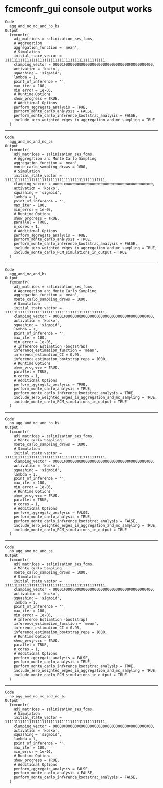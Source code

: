 # fcmconfr_gui console output works

    Code
      agg_and_no_mc_and_no_bs
    Output
      fcmconfr(
        adj_matrices = salinization_ses_fcms,
        # Aggregation
        aggregation_function = 'mean',
        # Simulation
        initial_state_vector = 1111111111111111111111111111111111111111111111,
        clamping_vector = 0000100000000000000000000000000000000000000000,
        activation = 'kosko',
        squashing = 'sigmoid',
        lambda = 1,
        point_of_inference = '',
        max_iter = 100,
        min_error = 1e-05,
        # Runtime Options
        show_progress = TRUE,
        # Additional Options
        perform_aggregate_analysis = TRUE,
        perform_monte_carlo_analysis = FALSE,
        perform_monte_carlo_inference_bootstrap_analysis = FALSE,
        include_zero_weighted_edges_in_aggregation_and_mc_sampling = TRUE
      )

---

    Code
      agg_and_mc_and_no_bs
    Output
      fcmconfr(
        adj_matrices = salinization_ses_fcms,
        # Aggregation and Monte Carlo Sampling
        aggregation_function = 'mean',
        monte_carlo_sampling_draws = 1000,
        # Simulation
        initial_state_vector = 1111111111111111111111111111111111111111111111,
        clamping_vector = 0000100000000000000000000000000000000000000000,
        activation = 'kosko',
        squashing = 'sigmoid',
        lambda = 1,
        point_of_inference = '',
        max_iter = 100,
        min_error = 1e-05,
        # Runtime Options
        show_progress = TRUE,
        parallel = TRUE,
        n_cores = 1,
        # Additional Options
        perform_aggregate_analysis = TRUE,
        perform_monte_carlo_analysis = TRUE,
        perform_monte_carlo_inference_bootstrap_analysis = FALSE,
        include_zero_weighted_edges_in_aggregation_and_mc_sampling = TRUE,
        include_monte_carlo_FCM_simulations_in_output = TRUE
      )

---

    Code
      agg_and_mc_and_bs
    Output
      fcmconfr(
        adj_matrices = salinization_ses_fcms,
        # Aggregation and Monte Carlo Sampling
        aggregation_function = 'mean',
        monte_carlo_sampling_draws = 1000,
        # Simulation
        initial_state_vector = 1111111111111111111111111111111111111111111111,
        clamping_vector = 0000100000000000000000000000000000000000000000,
        activation = 'kosko',
        squashing = 'sigmoid',
        lambda = 1,
        point_of_inference = '',
        max_iter = 100,
        min_error = 1e-05,
        # Inference Estimation (bootstrap)
        inference_estimation_function = 'mean',
        inference_estimation_CI = 0.95,
        inference_estimation_bootstrap_reps = 1000,
        # Runtime Options
        show_progress = TRUE,
        parallel = TRUE,
        n_cores = 1,
        # Additional Options
        perform_aggregate_analysis = TRUE,
        perform_monte_carlo_analysis = TRUE,
        perform_monte_carlo_inference_bootstrap_analysis = TRUE,
        include_zero_weighted_edges_in_aggregation_and_mc_sampling = TRUE,
        include_monte_carlo_FCM_simulations_in_output = TRUE
      )

---

    Code
      no_agg_and_mc_and_no_bs
    Output
      fcmconfr(
        adj_matrices = salinization_ses_fcms,
        # Monte Carlo Sampling
        monte_carlo_sampling_draws = 1000,
        # Simulation
        initial_state_vector = 1111111111111111111111111111111111111111111111,
        clamping_vector = 0000100000000000000000000000000000000000000000,
        activation = 'kosko',
        squashing = 'sigmoid',
        lambda = 1,
        point_of_inference = '',
        max_iter = 100,
        min_error = 1e-05,
        # Runtime Options
        show_progress = TRUE,
        parallel = TRUE,
        n_cores = 1,
        # Additional Options
        perform_aggregate_analysis = FALSE,
        perform_monte_carlo_analysis = TRUE,
        perform_monte_carlo_inference_bootstrap_analysis = FALSE,
        include_zero_weighted_edges_in_aggregation_and_mc_sampling = TRUE,
        include_monte_carlo_FCM_simulations_in_output = TRUE
      )

---

    Code
      no_agg_and_mc_and_bs
    Output
      fcmconfr(
        adj_matrices = salinization_ses_fcms,
        # Monte Carlo Sampling
        monte_carlo_sampling_draws = 1000,
        # Simulation
        initial_state_vector = 1111111111111111111111111111111111111111111111,
        clamping_vector = 0000100000000000000000000000000000000000000000,
        activation = 'kosko',
        squashing = 'sigmoid',
        lambda = 1,
        point_of_inference = '',
        max_iter = 100,
        min_error = 1e-05,
        # Inference Estimation (bootstrap)
        inference_estimation_function = 'mean',
        inference_estimation_CI = 0.95,
        inference_estimation_bootstrap_reps = 1000,
        # Runtime Options
        show_progress = TRUE,
        parallel = TRUE,
        n_cores = 1,
        # Additional Options
        perform_aggregate_analysis = FALSE,
        perform_monte_carlo_analysis = TRUE,
        perform_monte_carlo_inference_bootstrap_analysis = TRUE,
        include_zero_weighted_edges_in_aggregation_and_mc_sampling = TRUE,
        include_monte_carlo_FCM_simulations_in_output = TRUE
      )

---

    Code
      no_agg_and_no_mc_and_no_bs
    Output
      fcmconfr(
        adj_matrices = salinization_ses_fcms,
        # Simulation
        initial_state_vector = 1111111111111111111111111111111111111111111111,
        clamping_vector = 0000000000000000000000000000000000000000000000,
        activation = 'kosko',
        squashing = 'sigmoid',
        lambda = 1,
        point_of_inference = '',
        max_iter = 100,
        min_error = 1e-05,
        # Runtime Options
        show_progress = TRUE,
        # Additional Options
        perform_aggregate_analysis = FALSE,
        perform_monte_carlo_analysis = FALSE,
        perform_monte_carlo_inference_bootstrap_analysis = FALSE,
      )

